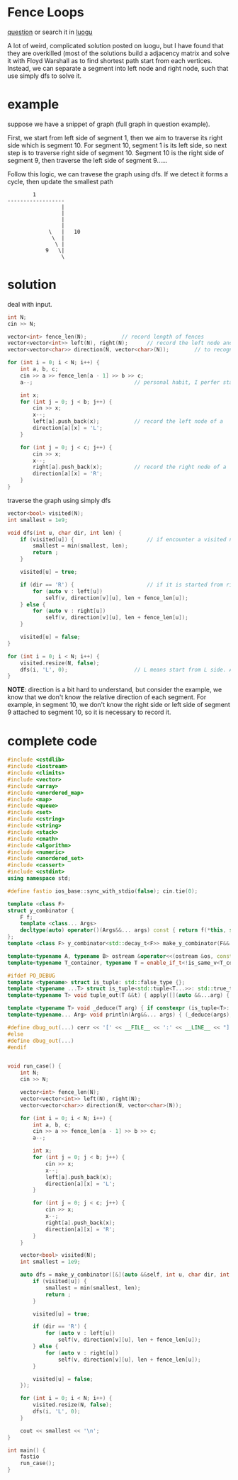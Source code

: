 # Fence Loops

[question](https://usaco.training/usacoprob2?a=8cvqq0t1jHZ&S=fence6) or search it in [luogu](https://www.luogu.com.cn/problem/P2738)

A lot of weird, complicated solution posted on luogu, but I have found that they are overkilled (most of the solutions build a adjacency matrix and solve it with Floyd Warshall as to find shortest path start from each vertices. Instead, we can separate a segment into left node and right node, such that use simply dfs to solve it.

# example

suppose we have a snippet of graph (full graph in question example).

First, we start from left side of segment 1, then we aim to traverse its right side which is segment 10. For segment 10, segment 1 is its left side, so next step is to traverse right side of segment 10. Segment 10 is the right side of segment 9, then traverse the left side of segment 9......

Follow this logic, we can travese the graph using dfs. If we detect it forms a cycle, then update the smallest path

```
        1
------------------
                 |
                 |
                 |
                 |
             \   |   10
              \  |
               \ |
            9   \|
                 \
```

# solution

deal with input.

```cpp
int N;
cin >> N;

vector<int> fence_len(N);           // record length of fences
vector<vector<int>> left(N), right(N);      // record the left node and right node on each fence
vector<vector<char>> direction(N, vector<char>(N));        // to recognize whether whether the adjacent node is left or right during traversal

for (int i = 0; i < N; i++) {
    int a, b, c;
    cin >> a >> fence_len[a - 1] >> b >> c;
    a--;                                // personal habit, I perfer start with 0

    int x;
    for (int j = 0; j < b; j++) {
        cin >> x;
        x--;
        left[a].push_back(x);           // record the left node of a
        direction[a][x] = 'L';
    }

    for (int j = 0; j < c; j++) {
        cin >> x;
        x--;
        right[a].push_back(x);          // record the right node of a
        direction[a][x] = 'R';
    }
}
```

traverse the graph using simply dfs

```cpp
vector<bool> visited(N);
int smallest = 1e9;

void dfs(int u, char dir, int len) {
    if (visited[u]) {                       // if encounter a visited node, which means it has reached a cycle, so update the smallest paths
        smallest = min(smallest, len);
        return ;
    }

    visited[u] = true;

    if (dir == 'R') {                       // if it is started from right side, which means we aim to traverse its another side (left)
        for (auto v : left[u])
            self(v, direction[v][u], len + fence_len[u]);
    } else {
        for (auto v : right[u])
            self(v, direction[v][u], len + fence_len[u]);
    }

    visited[u] = false;
}

for (int i = 0; i < N; i++) {
    visited.resize(N, false);
    dfs(i, 'L', 0);                     // L means start from L side. Actually doesn't matter start from left or right
}
```

**NOTE**: direction is a bit hard to understand, but consider the example, we know that we don't know the relative direction of each segment. For example, in segment 10, we don't know the right side or left side of segment 9 attached to segment 10, so it is necessary to record it.

# complete code

```cpp
#include <cstdlib>
#include <iostream>
#include <climits>
#include <vector>
#include <array>
#include <unordered_map>
#include <map>
#include <queue>
#include <set>
#include <cstring>
#include <string>
#include <stack>
#include <cmath>
#include <algorithm>
#include <numeric>
#include <unordered_set>
#include <cassert>
#include <cstdint>
using namespace std;

#define fastio ios_base::sync_with_stdio(false); cin.tie(0);

template <class F>
struct y_combinator {
    F f;
    template <class... Args>
    decltype(auto) operator()(Args&&... args) const { return f(*this, std::forward<Args>(args)...); }
};
template <class F> y_combinator<std::decay_t<F>> make_y_combinator(F&& f) { return {std::forward<F>(f)}; }

template<typename A, typename B> ostream &operator<<(ostream &os, const pair<A, B> &p) { return os << '(' << p.first << ", " << p.second << ')'; }
template<typename T_container, typename T = enable_if_t<!is_same_v<T_container, string>, typename T_container::value_type>> ostream &operator<<(ostream &os, const T_container &arg) { os << '{'; string sep; for (const T &x : arg) os << sep << x, sep = ", "; return os << '}'; }

#ifdef PO_DEBUG
template <typename> struct is_tuple: std::false_type {};
template <typename ...T> struct is_tuple<std::tuple<T...>>: std::true_type {};
template<typename T> void tuple_out(T &&t) { apply([](auto &&...arg) { ((cout << arg << ' '), ...) << '\n'; }, t); }

template <typename T> void _deduce(T arg) { if constexpr (is_tuple<T>::value) { tuple_out(arg); } else { cerr << arg << ' '; } }
template<typename... Arg> void println(Arg&&... args) { (_deduce(args), ...); cerr << '\n'; }

#define dbug_out(...) cerr << '[' << __FILE__ << ':' << __LINE__ << "] (" << #__VA_ARGS__ << "): ", println(__VA_ARGS__)
#else
#define dbug_out(...)
#endif


void run_case() {
    int N;
    cin >> N;

    vector<int> fence_len(N);
    vector<vector<int>> left(N), right(N);
    vector<vector<char>> direction(N, vector<char>(N));

    for (int i = 0; i < N; i++) {
        int a, b, c;
        cin >> a >> fence_len[a - 1] >> b >> c;
        a--;

        int x;
        for (int j = 0; j < b; j++) {
            cin >> x;
            x--;
            left[a].push_back(x);
            direction[a][x] = 'L';
        }

        for (int j = 0; j < c; j++) {
            cin >> x;
            x--;
            right[a].push_back(x);
            direction[a][x] = 'R';
        }
    }

    vector<bool> visited(N);
    int smallest = 1e9;

    auto dfs = make_y_combinator([&](auto &&self, int u, char dir, int len) -> void {
        if (visited[u]) {
            smallest = min(smallest, len);
            return ;
        }

        visited[u] = true;

        if (dir == 'R') {
            for (auto v : left[u])
                self(v, direction[v][u], len + fence_len[u]);
        } else {
            for (auto v : right[u])
                self(v, direction[v][u], len + fence_len[u]);
        }

        visited[u] = false;
    });

    for (int i = 0; i < N; i++) {
        visited.resize(N, false);
        dfs(i, 'L', 0);
    }

    cout << smallest << '\n';
}

int main() {
    fastio
    run_case();
}
```
